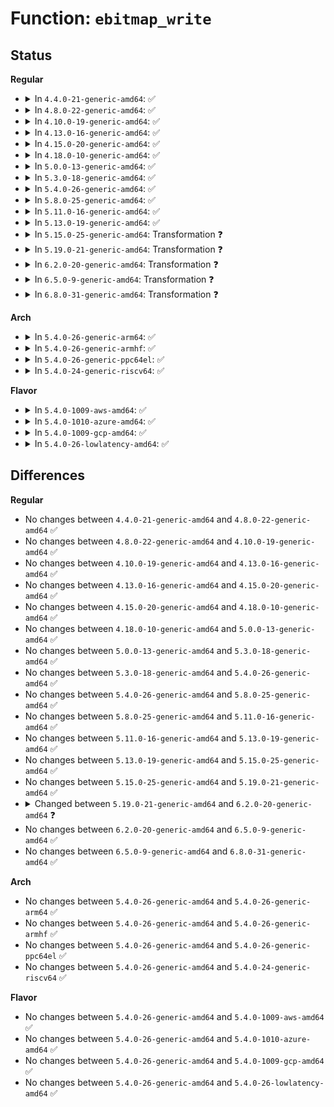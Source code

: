 # Function: <code>ebitmap_write</code>

## Status
<b>Regular</b>
<ul>
<li>
<details>
<summary>In <code>4.4.0-21-generic-amd64</code>: ✅</summary>

```c
int ebitmap_write(struct ebitmap * e, void * fp)
```

```json
{
  "name": "ebitmap_write",
  "collision_type": "Unique Global",
  "inline_type": "No",
  "funcs": [
    {
      "addr": 18446744071582310528,
      "name": "ebitmap_write",
      "external": true,
      "loc": "security/selinux/ss/ebitmap.c:445",
      "file": "security/selinux/ss/ebitmap.c",
      "inline": "seen, unknown",
      "caller_inline": [],
      "caller_func": [
        "security/selinux/ss/policydb.c:role_write",
        "security/selinux/ss/policydb.c:role_write",
        "security/selinux/ss/policydb.c:mls_write_range_helper",
        "security/selinux/ss/policydb.c:mls_write_range_helper",
        "security/selinux/ss/policydb.c:mls_write_range_helper",
        "security/selinux/ss/policydb.c:user_write",
        "security/selinux/ss/policydb.c:user_write",
        "security/selinux/ss/policydb.c:sens_write",
        "security/selinux/ss/policydb.c:policydb_write",
        "security/selinux/ss/policydb.c:policydb_write",
        "security/selinux/ss/policydb.c:policydb_write"
      ]
    }
  ],
  "symbols": [
    {
      "addr": 18446744071582310528,
      "name": "ebitmap_write",
      "section": ".text",
      "bind": "STB_GLOBAL",
      "size": 692
    }
  ]
}
```
</details>
</li>
<li>
<details>
<summary>In <code>4.8.0-22-generic-amd64</code>: ✅</summary>

```c
int ebitmap_write(struct ebitmap * e, void * fp)
```

```json
{
  "name": "ebitmap_write",
  "collision_type": "Unique Global",
  "inline_type": "No",
  "funcs": [
    {
      "addr": 18446744071582531744,
      "name": "ebitmap_write",
      "external": true,
      "loc": "security/selinux/ss/ebitmap.c:445",
      "file": "security/selinux/ss/ebitmap.c",
      "inline": "seen, unknown",
      "caller_inline": [],
      "caller_func": [
        "security/selinux/ss/policydb.c:policydb_write",
        "security/selinux/ss/policydb.c:policydb_write",
        "security/selinux/ss/policydb.c:policydb_write",
        "security/selinux/ss/policydb.c:user_write",
        "security/selinux/ss/policydb.c:user_write",
        "security/selinux/ss/policydb.c:role_write",
        "security/selinux/ss/policydb.c:role_write",
        "security/selinux/ss/policydb.c:sens_write",
        "security/selinux/ss/policydb.c:mls_write_range_helper",
        "security/selinux/ss/policydb.c:mls_write_range_helper",
        "security/selinux/ss/policydb.c:mls_write_range_helper"
      ]
    }
  ],
  "symbols": [
    {
      "addr": 18446744071582531744,
      "name": "ebitmap_write",
      "section": ".text",
      "bind": "STB_GLOBAL",
      "size": 670
    }
  ]
}
```
</details>
</li>
<li>
<details>
<summary>In <code>4.10.0-19-generic-amd64</code>: ✅</summary>

```c
int ebitmap_write(struct ebitmap * e, void * fp)
```

```json
{
  "name": "ebitmap_write",
  "collision_type": "Unique Global",
  "inline_type": "No",
  "funcs": [
    {
      "addr": 18446744071582624560,
      "name": "ebitmap_write",
      "external": true,
      "loc": "security/selinux/ss/ebitmap.c:448",
      "file": "security/selinux/ss/ebitmap.c",
      "inline": "seen, unknown",
      "caller_inline": [],
      "caller_func": [
        "security/selinux/ss/policydb.c:policydb_write",
        "security/selinux/ss/policydb.c:policydb_write",
        "security/selinux/ss/policydb.c:policydb_write",
        "security/selinux/ss/policydb.c:user_write",
        "security/selinux/ss/policydb.c:user_write",
        "security/selinux/ss/policydb.c:role_write",
        "security/selinux/ss/policydb.c:role_write",
        "security/selinux/ss/policydb.c:sens_write",
        "security/selinux/ss/policydb.c:mls_write_range_helper",
        "security/selinux/ss/policydb.c:mls_write_range_helper",
        "security/selinux/ss/policydb.c:mls_write_range_helper"
      ]
    }
  ],
  "symbols": [
    {
      "addr": 18446744071582624560,
      "name": "ebitmap_write",
      "section": ".text",
      "bind": "STB_GLOBAL",
      "size": 670
    }
  ]
}
```
</details>
</li>
<li>
<details>
<summary>In <code>4.13.0-16-generic-amd64</code>: ✅</summary>

```c
int ebitmap_write(struct ebitmap * e, void * fp)
```

```json
{
  "name": "ebitmap_write",
  "collision_type": "Unique Global",
  "inline_type": "No",
  "funcs": [
    {
      "addr": 18446744071582716400,
      "name": "ebitmap_write",
      "external": true,
      "loc": "security/selinux/ss/ebitmap.c:450",
      "file": "security/selinux/ss/ebitmap.c",
      "inline": "seen, unknown",
      "caller_inline": [],
      "caller_func": [
        "security/selinux/ss/policydb.c:policydb_write",
        "security/selinux/ss/policydb.c:policydb_write",
        "security/selinux/ss/policydb.c:policydb_write",
        "security/selinux/ss/policydb.c:user_write",
        "security/selinux/ss/policydb.c:role_write",
        "security/selinux/ss/policydb.c:role_write"
      ]
    }
  ],
  "symbols": [
    {
      "addr": 18446744071582716400,
      "name": "ebitmap_write",
      "section": ".text",
      "bind": "STB_GLOBAL",
      "size": 652
    }
  ]
}
```
</details>
</li>
<li>
<details>
<summary>In <code>4.15.0-20-generic-amd64</code>: ✅</summary>

```c
int ebitmap_write(struct ebitmap * e, void * fp)
```

```json
{
  "name": "ebitmap_write",
  "collision_type": "Unique Global",
  "inline_type": "No",
  "funcs": [
    {
      "addr": 18446744071582872288,
      "name": "ebitmap_write",
      "external": true,
      "loc": "security/selinux/ss/ebitmap.c:451",
      "file": "security/selinux/ss/ebitmap.c",
      "inline": "seen, unknown",
      "caller_inline": [],
      "caller_func": [
        "security/selinux/ss/policydb.c:policydb_write",
        "security/selinux/ss/policydb.c:policydb_write",
        "security/selinux/ss/policydb.c:policydb_write",
        "security/selinux/ss/policydb.c:user_write",
        "security/selinux/ss/policydb.c:role_write",
        "security/selinux/ss/policydb.c:role_write"
      ]
    }
  ],
  "symbols": [
    {
      "addr": 18446744071582872288,
      "name": "ebitmap_write",
      "section": ".text",
      "bind": "STB_GLOBAL",
      "size": 652
    }
  ]
}
```
</details>
</li>
<li>
<details>
<summary>In <code>4.18.0-10-generic-amd64</code>: ✅</summary>

```c
int ebitmap_write(struct ebitmap * e, void * fp)
```

```json
{
  "name": "ebitmap_write",
  "collision_type": "Unique Global",
  "inline_type": "No",
  "funcs": [
    {
      "addr": 18446744071583070400,
      "name": "ebitmap_write",
      "external": true,
      "loc": "security/selinux/ss/ebitmap.c:451",
      "file": "security/selinux/ss/ebitmap.c",
      "inline": "seen, unknown",
      "caller_inline": [],
      "caller_func": [
        "security/selinux/ss/policydb.c:policydb_write",
        "security/selinux/ss/policydb.c:policydb_write",
        "security/selinux/ss/policydb.c:policydb_write",
        "security/selinux/ss/policydb.c:user_write",
        "security/selinux/ss/policydb.c:role_write",
        "security/selinux/ss/policydb.c:role_write",
        "security/selinux/ss/policydb.c:mls_write_range_helper",
        "security/selinux/ss/policydb.c:mls_write_range_helper",
        "security/selinux/ss/policydb.c:mls_write_range_helper"
      ]
    }
  ],
  "symbols": [
    {
      "addr": 18446744071583070400,
      "name": "ebitmap_write",
      "section": ".text",
      "bind": "STB_GLOBAL",
      "size": 754
    }
  ]
}
```
</details>
</li>
<li>
<details>
<summary>In <code>5.0.0-13-generic-amd64</code>: ✅</summary>

```c
int ebitmap_write(struct ebitmap * e, void * fp)
```

```json
{
  "name": "ebitmap_write",
  "collision_type": "Unique Global",
  "inline_type": "No",
  "funcs": [
    {
      "addr": 18446744071583183888,
      "name": "ebitmap_write",
      "external": true,
      "loc": "security/selinux/ss/ebitmap.c:450",
      "file": "security/selinux/ss/ebitmap.c",
      "inline": "seen, unknown",
      "caller_inline": [],
      "caller_func": [
        "security/selinux/ss/policydb.c:policydb_write",
        "security/selinux/ss/policydb.c:policydb_write",
        "security/selinux/ss/policydb.c:policydb_write",
        "security/selinux/ss/policydb.c:user_write",
        "security/selinux/ss/policydb.c:role_write",
        "security/selinux/ss/policydb.c:role_write",
        "security/selinux/ss/policydb.c:mls_write_range_helper",
        "security/selinux/ss/policydb.c:mls_write_range_helper",
        "security/selinux/ss/policydb.c:mls_write_range_helper"
      ]
    }
  ],
  "symbols": [
    {
      "addr": 18446744071583183888,
      "name": "ebitmap_write",
      "section": ".text",
      "bind": "STB_GLOBAL",
      "size": 754
    }
  ]
}
```
</details>
</li>
<li>
<details>
<summary>In <code>5.3.0-18-generic-amd64</code>: ✅</summary>

```c
int ebitmap_write(struct ebitmap * e, void * fp)
```

```json
{
  "name": "ebitmap_write",
  "collision_type": "Unique Global",
  "inline_type": "No",
  "funcs": [
    {
      "addr": 18446744071583371184,
      "name": "ebitmap_write",
      "external": true,
      "loc": "security/selinux/ss/ebitmap.c:452",
      "file": "security/selinux/ss/ebitmap.c",
      "inline": "seen, unknown",
      "caller_inline": [],
      "caller_func": [
        "security/selinux/ss/policydb.c:policydb_write",
        "security/selinux/ss/policydb.c:policydb_write",
        "security/selinux/ss/policydb.c:policydb_write",
        "security/selinux/ss/policydb.c:user_write",
        "security/selinux/ss/policydb.c:role_write",
        "security/selinux/ss/policydb.c:role_write",
        "security/selinux/ss/policydb.c:mls_write_range_helper",
        "security/selinux/ss/policydb.c:mls_write_range_helper",
        "security/selinux/ss/policydb.c:mls_write_range_helper"
      ]
    }
  ],
  "symbols": [
    {
      "addr": 18446744071583371184,
      "name": "ebitmap_write",
      "section": ".text",
      "bind": "STB_GLOBAL",
      "size": 682
    }
  ]
}
```
</details>
</li>
<li>
<details>
<summary>In <code>5.4.0-26-generic-amd64</code>: ✅</summary>

```c
int ebitmap_write(struct ebitmap * e, void * fp)
```

```json
{
  "name": "ebitmap_write",
  "collision_type": "Unique Global",
  "inline_type": "No",
  "funcs": [
    {
      "addr": 18446744071583477136,
      "name": "ebitmap_write",
      "external": true,
      "loc": "security/selinux/ss/ebitmap.c:452",
      "file": "security/selinux/ss/ebitmap.c",
      "inline": "seen, unknown",
      "caller_inline": [],
      "caller_func": [
        "security/selinux/ss/policydb.c:policydb_write",
        "security/selinux/ss/policydb.c:policydb_write",
        "security/selinux/ss/policydb.c:policydb_write",
        "security/selinux/ss/policydb.c:user_write",
        "security/selinux/ss/policydb.c:role_write",
        "security/selinux/ss/policydb.c:role_write",
        "security/selinux/ss/policydb.c:mls_write_range_helper",
        "security/selinux/ss/policydb.c:mls_write_range_helper",
        "security/selinux/ss/policydb.c:mls_write_range_helper"
      ]
    }
  ],
  "symbols": [
    {
      "addr": 18446744071583477136,
      "name": "ebitmap_write",
      "section": ".text",
      "bind": "STB_GLOBAL",
      "size": 682
    }
  ]
}
```
</details>
</li>
<li>
<details>
<summary>In <code>5.8.0-25-generic-amd64</code>: ✅</summary>

```c
int ebitmap_write(struct ebitmap * e, void * fp)
```

```json
{
  "name": "ebitmap_write",
  "collision_type": "Unique Global",
  "inline_type": "No",
  "funcs": [
    {
      "addr": 18446744071583822368,
      "name": "ebitmap_write",
      "external": true,
      "loc": "security/selinux/ss/ebitmap.c:471",
      "file": "security/selinux/ss/ebitmap.c",
      "inline": "seen, unknown",
      "caller_inline": [],
      "caller_func": [
        "security/selinux/ss/policydb.c:policydb_write",
        "security/selinux/ss/policydb.c:policydb_write",
        "security/selinux/ss/policydb.c:policydb_write",
        "security/selinux/ss/policydb.c:filename_write_helper",
        "security/selinux/ss/policydb.c:user_write",
        "security/selinux/ss/policydb.c:user_write",
        "security/selinux/ss/policydb.c:role_write",
        "security/selinux/ss/policydb.c:role_write",
        "security/selinux/ss/policydb.c:write_cons_helper",
        "security/selinux/ss/policydb.c:write_cons_helper",
        "security/selinux/ss/policydb.c:write_cons_helper",
        "security/selinux/ss/policydb.c:sens_write",
        "security/selinux/ss/policydb.c:mls_write_range_helper",
        "security/selinux/ss/policydb.c:mls_write_range_helper",
        "security/selinux/ss/policydb.c:mls_write_range_helper"
      ]
    }
  ],
  "symbols": [
    {
      "addr": 18446744071583822368,
      "name": "ebitmap_write",
      "section": ".text",
      "bind": "STB_GLOBAL",
      "size": 707
    }
  ]
}
```
</details>
</li>
<li>
<details>
<summary>In <code>5.11.0-16-generic-amd64</code>: ✅</summary>

```c
int ebitmap_write(struct ebitmap * e, void * fp)
```

```json
{
  "name": "ebitmap_write",
  "collision_type": "Unique Global",
  "inline_type": "No",
  "funcs": [
    {
      "addr": 18446744071583943744,
      "name": "ebitmap_write",
      "external": true,
      "loc": "security/selinux/ss/ebitmap.c:471",
      "file": "security/selinux/ss/ebitmap.c",
      "inline": "seen, unknown",
      "caller_inline": [],
      "caller_func": [
        "security/selinux/ss/policydb.c:policydb_write",
        "security/selinux/ss/policydb.c:policydb_write",
        "security/selinux/ss/policydb.c:policydb_write",
        "security/selinux/ss/policydb.c:filename_write_helper",
        "security/selinux/ss/policydb.c:user_write",
        "security/selinux/ss/policydb.c:user_write",
        "security/selinux/ss/policydb.c:role_write",
        "security/selinux/ss/policydb.c:role_write",
        "security/selinux/ss/policydb.c:write_cons_helper",
        "security/selinux/ss/policydb.c:write_cons_helper",
        "security/selinux/ss/policydb.c:write_cons_helper",
        "security/selinux/ss/policydb.c:sens_write",
        "security/selinux/ss/policydb.c:mls_write_range_helper",
        "security/selinux/ss/policydb.c:mls_write_range_helper",
        "security/selinux/ss/policydb.c:mls_write_range_helper"
      ]
    }
  ],
  "symbols": [
    {
      "addr": 18446744071583943744,
      "name": "ebitmap_write",
      "section": ".text",
      "bind": "STB_GLOBAL",
      "size": 707
    }
  ]
}
```
</details>
</li>
<li>
<details>
<summary>In <code>5.13.0-19-generic-amd64</code>: ✅</summary>

```c
int ebitmap_write(struct ebitmap * e, void * fp)
```

```json
{
  "name": "ebitmap_write",
  "collision_type": "Unique Global",
  "inline_type": "No",
  "funcs": [
    {
      "addr": 18446744071583970688,
      "name": "ebitmap_write",
      "external": true,
      "loc": "security/selinux/ss/ebitmap.c:471",
      "file": "security/selinux/ss/ebitmap.c",
      "inline": "seen, unknown",
      "caller_inline": [],
      "caller_func": [
        "security/selinux/ss/policydb.c:policydb_write",
        "security/selinux/ss/policydb.c:policydb_write",
        "security/selinux/ss/policydb.c:policydb_write",
        "security/selinux/ss/policydb.c:filename_write_helper",
        "security/selinux/ss/policydb.c:user_write",
        "security/selinux/ss/policydb.c:user_write",
        "security/selinux/ss/policydb.c:role_write",
        "security/selinux/ss/policydb.c:role_write",
        "security/selinux/ss/policydb.c:write_cons_helper",
        "security/selinux/ss/policydb.c:write_cons_helper",
        "security/selinux/ss/policydb.c:write_cons_helper",
        "security/selinux/ss/policydb.c:sens_write",
        "security/selinux/ss/policydb.c:mls_write_range_helper",
        "security/selinux/ss/policydb.c:mls_write_range_helper",
        "security/selinux/ss/policydb.c:mls_write_range_helper"
      ]
    }
  ],
  "symbols": [
    {
      "addr": 18446744071583970688,
      "name": "ebitmap_write",
      "section": ".text",
      "bind": "STB_GLOBAL",
      "size": 743
    }
  ]
}
```
</details>
</li>
<li>
<details>
<summary>In <code>5.15.0-25-generic-amd64</code>: Transformation ❓</summary>

```c
int ebitmap_write(struct ebitmap * e, void * fp)
```

```json
{
  "name": "ebitmap_write",
  "collision_type": "Unique Global",
  "inline_type": "No",
  "funcs": [
    {
      "addr": 0,
      "name": "ebitmap_write",
      "external": true,
      "loc": "security/selinux/ss/ebitmap.c:471",
      "file": "security/selinux/ss/ebitmap.c",
      "inline": "seen, unknown",
      "caller_inline": [],
      "caller_func": [
        "security/selinux/ss/policydb.c:policydb_write",
        "security/selinux/ss/policydb.c:policydb_write",
        "security/selinux/ss/policydb.c:policydb_write",
        "security/selinux/ss/policydb.c:filename_write_helper",
        "security/selinux/ss/policydb.c:user_write",
        "security/selinux/ss/policydb.c:user_write",
        "security/selinux/ss/policydb.c:role_write",
        "security/selinux/ss/policydb.c:role_write",
        "security/selinux/ss/policydb.c:write_cons_helper",
        "security/selinux/ss/policydb.c:write_cons_helper",
        "security/selinux/ss/policydb.c:write_cons_helper",
        "security/selinux/ss/policydb.c:sens_write",
        "security/selinux/ss/policydb.c:mls_write_range_helper",
        "security/selinux/ss/policydb.c:mls_write_range_helper",
        "security/selinux/ss/policydb.c:mls_write_range_helper"
      ]
    }
  ],
  "symbols": [
    {
      "addr": 18446744071592297178,
      "name": "ebitmap_write.cold",
      "section": ".text",
      "bind": "STB_LOCAL",
      "size": 37
    },
    {
      "addr": 18446744071584336240,
      "name": "ebitmap_write",
      "section": ".text",
      "bind": "STB_GLOBAL",
      "size": 750
    }
  ]
}
```
</details>
</li>
<li>
<details>
<summary>In <code>5.19.0-21-generic-amd64</code>: Transformation ❓</summary>

```c
int ebitmap_write(struct ebitmap * e, void * fp)
```

```json
{
  "name": "ebitmap_write",
  "collision_type": "Unique Global",
  "inline_type": "No",
  "funcs": [
    {
      "addr": 0,
      "name": "ebitmap_write",
      "external": true,
      "loc": "security/selinux/ss/ebitmap.c:470",
      "file": "security/selinux/ss/ebitmap.c",
      "inline": "seen, unknown",
      "caller_inline": [],
      "caller_func": [
        "security/selinux/ss/policydb.c:policydb_write",
        "security/selinux/ss/policydb.c:policydb_write",
        "security/selinux/ss/policydb.c:policydb_write",
        "security/selinux/ss/policydb.c:filename_write_helper",
        "security/selinux/ss/policydb.c:user_write",
        "security/selinux/ss/policydb.c:user_write",
        "security/selinux/ss/policydb.c:role_write",
        "security/selinux/ss/policydb.c:role_write",
        "security/selinux/ss/policydb.c:write_cons_helper",
        "security/selinux/ss/policydb.c:write_cons_helper",
        "security/selinux/ss/policydb.c:write_cons_helper",
        "security/selinux/ss/policydb.c:sens_write",
        "security/selinux/ss/policydb.c:mls_write_range_helper",
        "security/selinux/ss/policydb.c:mls_write_range_helper"
      ]
    }
  ],
  "symbols": [
    {
      "addr": 18446744071594078820,
      "name": "ebitmap_write.cold",
      "section": ".text",
      "bind": "STB_LOCAL",
      "size": 37
    },
    {
      "addr": 18446744071584957168,
      "name": "ebitmap_write",
      "section": ".text",
      "bind": "STB_GLOBAL",
      "size": 868
    }
  ]
}
```
</details>
</li>
<li>
<details>
<summary>In <code>6.2.0-20-generic-amd64</code>: Transformation ❓</summary>

```c
int ebitmap_write(const struct ebitmap * e, void * fp)
```

```json
{
  "name": "ebitmap_write",
  "collision_type": "Unique Global",
  "inline_type": "No",
  "funcs": [
    {
      "addr": 0,
      "name": "ebitmap_write",
      "external": true,
      "loc": "security/selinux/ss/ebitmap.c:471",
      "file": "security/selinux/ss/ebitmap.c",
      "inline": "seen, unknown",
      "caller_inline": [],
      "caller_func": [
        "security/selinux/ss/policydb.c:policydb_write",
        "security/selinux/ss/policydb.c:policydb_write",
        "security/selinux/ss/policydb.c:policydb_write",
        "security/selinux/ss/policydb.c:filename_write_helper",
        "security/selinux/ss/policydb.c:user_write",
        "security/selinux/ss/policydb.c:user_write",
        "security/selinux/ss/policydb.c:role_write",
        "security/selinux/ss/policydb.c:role_write",
        "security/selinux/ss/policydb.c:write_cons_helper",
        "security/selinux/ss/policydb.c:write_cons_helper",
        "security/selinux/ss/policydb.c:write_cons_helper",
        "security/selinux/ss/policydb.c:sens_write",
        "security/selinux/ss/policydb.c:mls_write_range_helper",
        "security/selinux/ss/policydb.c:mls_write_range_helper"
      ]
    }
  ],
  "symbols": [
    {
      "addr": 18446744071596095936,
      "name": "ebitmap_write.cold",
      "section": ".text",
      "bind": "STB_LOCAL",
      "size": 37
    },
    {
      "addr": 18446744071585670192,
      "name": "ebitmap_write",
      "section": ".text",
      "bind": "STB_GLOBAL",
      "size": 816
    }
  ]
}
```
</details>
</li>
<li>
<details>
<summary>In <code>6.5.0-9-generic-amd64</code>: Transformation ❓</summary>

```c
int ebitmap_write(const struct ebitmap * e, void * fp)
```

```json
{
  "name": "ebitmap_write",
  "collision_type": "Unique Global",
  "inline_type": "No",
  "funcs": [
    {
      "addr": 0,
      "name": "ebitmap_write",
      "external": true,
      "loc": "security/selinux/ss/ebitmap.c:471",
      "file": "security/selinux/ss/ebitmap.c",
      "inline": "seen, unknown",
      "caller_inline": [],
      "caller_func": [
        "security/selinux/ss/policydb.c:policydb_write",
        "security/selinux/ss/policydb.c:policydb_write",
        "security/selinux/ss/policydb.c:policydb_write",
        "security/selinux/ss/policydb.c:filename_write_helper",
        "security/selinux/ss/policydb.c:user_write",
        "security/selinux/ss/policydb.c:user_write",
        "security/selinux/ss/policydb.c:role_write",
        "security/selinux/ss/policydb.c:role_write",
        "security/selinux/ss/policydb.c:write_cons_helper",
        "security/selinux/ss/policydb.c:write_cons_helper",
        "security/selinux/ss/policydb.c:write_cons_helper",
        "security/selinux/ss/policydb.c:sens_write",
        "security/selinux/ss/policydb.c:mls_write_range_helper",
        "security/selinux/ss/policydb.c:mls_write_range_helper"
      ]
    }
  ],
  "symbols": [
    {
      "addr": 18446744071596619149,
      "name": "ebitmap_write.cold",
      "section": ".text",
      "bind": "STB_LOCAL",
      "size": 39
    },
    {
      "addr": 18446744071585899952,
      "name": "ebitmap_write",
      "section": ".text",
      "bind": "STB_GLOBAL",
      "size": 809
    }
  ]
}
```
</details>
</li>
<li>
<details>
<summary>In <code>6.8.0-31-generic-amd64</code>: Transformation ❓</summary>

```c
int ebitmap_write(const struct ebitmap * e, void * fp)
```

```json
{
  "name": "ebitmap_write",
  "collision_type": "Unique Global",
  "inline_type": "No",
  "funcs": [
    {
      "addr": 0,
      "name": "ebitmap_write",
      "external": true,
      "loc": "security/selinux/ss/ebitmap.c:471",
      "file": "security/selinux/ss/ebitmap.c",
      "inline": "seen, unknown",
      "caller_inline": [],
      "caller_func": [
        "security/selinux/ss/policydb.c:policydb_write",
        "security/selinux/ss/policydb.c:policydb_write",
        "security/selinux/ss/policydb.c:policydb_write",
        "security/selinux/ss/policydb.c:filename_write_helper",
        "security/selinux/ss/policydb.c:user_write",
        "security/selinux/ss/policydb.c:user_write",
        "security/selinux/ss/policydb.c:role_write",
        "security/selinux/ss/policydb.c:role_write",
        "security/selinux/ss/policydb.c:write_cons_helper",
        "security/selinux/ss/policydb.c:write_cons_helper",
        "security/selinux/ss/policydb.c:write_cons_helper",
        "security/selinux/ss/policydb.c:sens_write",
        "security/selinux/ss/policydb.c:mls_write_range_helper",
        "security/selinux/ss/policydb.c:mls_write_range_helper"
      ]
    }
  ],
  "symbols": [
    {
      "addr": 18446744071597524849,
      "name": "ebitmap_write.cold",
      "section": ".text",
      "bind": "STB_LOCAL",
      "size": 39
    },
    {
      "addr": 18446744071586148416,
      "name": "ebitmap_write",
      "section": ".text",
      "bind": "STB_GLOBAL",
      "size": 809
    }
  ]
}
```
</details>
</li>
</ul>
<b>Arch</b>
<ul>
<li>
<details>
<summary>In <code>5.4.0-26-generic-arm64</code>: ✅</summary>

```c
int ebitmap_write(struct ebitmap * e, void * fp)
```

```json
{
  "name": "ebitmap_write",
  "collision_type": "Unique Global",
  "inline_type": "No",
  "funcs": [
    {
      "addr": 18446603336495242008,
      "name": "ebitmap_write",
      "external": true,
      "loc": "security/selinux/ss/ebitmap.c:452",
      "file": "security/selinux/ss/ebitmap.c",
      "inline": "seen, unknown",
      "caller_inline": [],
      "caller_func": [
        "security/selinux/ss/policydb.c:policydb_write",
        "security/selinux/ss/policydb.c:policydb_write",
        "security/selinux/ss/policydb.c:policydb_write",
        "security/selinux/ss/policydb.c:user_write",
        "security/selinux/ss/policydb.c:role_write",
        "security/selinux/ss/policydb.c:role_write",
        "security/selinux/ss/policydb.c:mls_write_range_helper",
        "security/selinux/ss/policydb.c:mls_write_range_helper",
        "security/selinux/ss/policydb.c:mls_write_range_helper"
      ]
    }
  ],
  "symbols": [
    {
      "addr": 18446603336495242008,
      "name": "ebitmap_write",
      "section": ".text",
      "bind": "STB_GLOBAL",
      "size": 740
    }
  ]
}
```
</details>
</li>
<li>
<details>
<summary>In <code>5.4.0-26-generic-armhf</code>: ✅</summary>

```c
int ebitmap_write(struct ebitmap * e, void * fp)
```

```json
{
  "name": "ebitmap_write",
  "collision_type": "Unique Global",
  "inline_type": "No",
  "funcs": [
    {
      "addr": 3228623696,
      "name": "ebitmap_write",
      "external": true,
      "loc": "security/selinux/ss/ebitmap.c:452",
      "file": "security/selinux/ss/ebitmap.c",
      "inline": "seen, unknown",
      "caller_inline": [],
      "caller_func": [
        "security/selinux/ss/policydb.c:policydb_write",
        "security/selinux/ss/policydb.c:policydb_write",
        "security/selinux/ss/policydb.c:policydb_write",
        "security/selinux/ss/policydb.c:user_write",
        "security/selinux/ss/policydb.c:role_write",
        "security/selinux/ss/policydb.c:role_write",
        "security/selinux/ss/policydb.c:write_cons_helper",
        "security/selinux/ss/policydb.c:write_cons_helper",
        "security/selinux/ss/policydb.c:write_cons_helper"
      ]
    }
  ],
  "symbols": [
    {
      "addr": 3228623696,
      "name": "ebitmap_write",
      "section": ".text",
      "bind": "STB_GLOBAL",
      "size": 864
    }
  ]
}
```
</details>
</li>
<li>
<details>
<summary>In <code>5.4.0-26-generic-ppc64el</code>: ✅</summary>

```c
int ebitmap_write(struct ebitmap * e, void * fp)
```

```json
{
  "name": "ebitmap_write",
  "collision_type": "Unique Global",
  "inline_type": "No",
  "funcs": [
    {
      "addr": 13835058055289208176,
      "name": "ebitmap_write",
      "external": true,
      "loc": "security/selinux/ss/ebitmap.c:452",
      "file": "security/selinux/ss/ebitmap.c",
      "inline": "seen, unknown",
      "caller_inline": [],
      "caller_func": [
        "security/selinux/ss/policydb.c:policydb_write",
        "security/selinux/ss/policydb.c:policydb_write",
        "security/selinux/ss/policydb.c:policydb_write",
        "security/selinux/ss/policydb.c:user_write",
        "security/selinux/ss/policydb.c:role_write",
        "security/selinux/ss/policydb.c:role_write",
        "security/selinux/ss/policydb.c:mls_write_range_helper",
        "security/selinux/ss/policydb.c:mls_write_range_helper",
        "security/selinux/ss/policydb.c:mls_write_range_helper"
      ]
    }
  ],
  "symbols": [
    {
      "addr": 13835058055289208176,
      "name": "ebitmap_write",
      "section": ".text",
      "bind": "STB_GLOBAL",
      "size": 1044
    }
  ]
}
```
</details>
</li>
<li>
<details>
<summary>In <code>5.4.0-24-generic-riscv64</code>: ✅</summary>

```c
int ebitmap_write(struct ebitmap * e, void * fp)
```

```json
{
  "name": "ebitmap_write",
  "collision_type": "Unique Global",
  "inline_type": "No",
  "funcs": [
    {
      "addr": 18446743936274467688,
      "name": "ebitmap_write",
      "external": true,
      "loc": "security/selinux/ss/ebitmap.c:452",
      "file": "security/selinux/ss/ebitmap.c",
      "inline": "seen, unknown",
      "caller_inline": [],
      "caller_func": [
        "security/selinux/ss/policydb.c:policydb_write",
        "security/selinux/ss/policydb.c:policydb_write",
        "security/selinux/ss/policydb.c:policydb_write",
        "security/selinux/ss/policydb.c:user_write",
        "security/selinux/ss/policydb.c:role_write",
        "security/selinux/ss/policydb.c:role_write",
        "security/selinux/ss/policydb.c:mls_write_range_helper",
        "security/selinux/ss/policydb.c:mls_write_range_helper",
        "security/selinux/ss/policydb.c:mls_write_range_helper",
        "security/selinux/ss/policydb.c:mls_write_level"
      ]
    }
  ],
  "symbols": [
    {
      "addr": 18446743936274467688,
      "name": "ebitmap_write",
      "section": ".text",
      "bind": "STB_GLOBAL",
      "size": 896
    }
  ]
}
```
</details>
</li>
</ul>
<b>Flavor</b>
<ul>
<li>
<details>
<summary>In <code>5.4.0-1009-aws-amd64</code>: ✅</summary>

```c
int ebitmap_write(struct ebitmap * e, void * fp)
```

```json
{
  "name": "ebitmap_write",
  "collision_type": "Unique Global",
  "inline_type": "No",
  "funcs": [
    {
      "addr": 18446744071583445872,
      "name": "ebitmap_write",
      "external": true,
      "loc": "security/selinux/ss/ebitmap.c:452",
      "file": "security/selinux/ss/ebitmap.c",
      "inline": "seen, unknown",
      "caller_inline": [],
      "caller_func": [
        "security/selinux/ss/policydb.c:policydb_write",
        "security/selinux/ss/policydb.c:policydb_write",
        "security/selinux/ss/policydb.c:policydb_write",
        "security/selinux/ss/policydb.c:user_write",
        "security/selinux/ss/policydb.c:role_write",
        "security/selinux/ss/policydb.c:role_write",
        "security/selinux/ss/policydb.c:mls_write_range_helper",
        "security/selinux/ss/policydb.c:mls_write_range_helper",
        "security/selinux/ss/policydb.c:mls_write_range_helper"
      ]
    }
  ],
  "symbols": [
    {
      "addr": 18446744071583445872,
      "name": "ebitmap_write",
      "section": ".text",
      "bind": "STB_GLOBAL",
      "size": 682
    }
  ]
}
```
</details>
</li>
<li>
<details>
<summary>In <code>5.4.0-1010-azure-amd64</code>: ✅</summary>

```c
int ebitmap_write(struct ebitmap * e, void * fp)
```

```json
{
  "name": "ebitmap_write",
  "collision_type": "Unique Global",
  "inline_type": "No",
  "funcs": [
    {
      "addr": 18446744071583382944,
      "name": "ebitmap_write",
      "external": true,
      "loc": "security/selinux/ss/ebitmap.c:452",
      "file": "security/selinux/ss/ebitmap.c",
      "inline": "seen, unknown",
      "caller_inline": [],
      "caller_func": [
        "security/selinux/ss/policydb.c:policydb_write",
        "security/selinux/ss/policydb.c:policydb_write",
        "security/selinux/ss/policydb.c:policydb_write",
        "security/selinux/ss/policydb.c:user_write",
        "security/selinux/ss/policydb.c:role_write",
        "security/selinux/ss/policydb.c:role_write",
        "security/selinux/ss/policydb.c:mls_write_range_helper",
        "security/selinux/ss/policydb.c:mls_write_range_helper",
        "security/selinux/ss/policydb.c:mls_write_range_helper"
      ]
    }
  ],
  "symbols": [
    {
      "addr": 18446744071583382944,
      "name": "ebitmap_write",
      "section": ".text",
      "bind": "STB_GLOBAL",
      "size": 682
    }
  ]
}
```
</details>
</li>
<li>
<details>
<summary>In <code>5.4.0-1009-gcp-amd64</code>: ✅</summary>

```c
int ebitmap_write(struct ebitmap * e, void * fp)
```

```json
{
  "name": "ebitmap_write",
  "collision_type": "Unique Global",
  "inline_type": "No",
  "funcs": [
    {
      "addr": 18446744071583429648,
      "name": "ebitmap_write",
      "external": true,
      "loc": "security/selinux/ss/ebitmap.c:452",
      "file": "security/selinux/ss/ebitmap.c",
      "inline": "seen, unknown",
      "caller_inline": [],
      "caller_func": [
        "security/selinux/ss/policydb.c:policydb_write",
        "security/selinux/ss/policydb.c:policydb_write",
        "security/selinux/ss/policydb.c:policydb_write",
        "security/selinux/ss/policydb.c:user_write",
        "security/selinux/ss/policydb.c:role_write",
        "security/selinux/ss/policydb.c:role_write",
        "security/selinux/ss/policydb.c:mls_write_range_helper",
        "security/selinux/ss/policydb.c:mls_write_range_helper",
        "security/selinux/ss/policydb.c:mls_write_range_helper"
      ]
    }
  ],
  "symbols": [
    {
      "addr": 18446744071583429648,
      "name": "ebitmap_write",
      "section": ".text",
      "bind": "STB_GLOBAL",
      "size": 682
    }
  ]
}
```
</details>
</li>
<li>
<details>
<summary>In <code>5.4.0-26-lowlatency-amd64</code>: ✅</summary>

```c
int ebitmap_write(struct ebitmap * e, void * fp)
```

```json
{
  "name": "ebitmap_write",
  "collision_type": "Unique Global",
  "inline_type": "No",
  "funcs": [
    {
      "addr": 18446744071583525920,
      "name": "ebitmap_write",
      "external": true,
      "loc": "security/selinux/ss/ebitmap.c:452",
      "file": "security/selinux/ss/ebitmap.c",
      "inline": "seen, unknown",
      "caller_inline": [],
      "caller_func": [
        "security/selinux/ss/policydb.c:policydb_write",
        "security/selinux/ss/policydb.c:policydb_write",
        "security/selinux/ss/policydb.c:policydb_write",
        "security/selinux/ss/policydb.c:user_write",
        "security/selinux/ss/policydb.c:role_write",
        "security/selinux/ss/policydb.c:role_write",
        "security/selinux/ss/policydb.c:mls_write_range_helper",
        "security/selinux/ss/policydb.c:mls_write_range_helper",
        "security/selinux/ss/policydb.c:mls_write_range_helper"
      ]
    }
  ],
  "symbols": [
    {
      "addr": 18446744071583525920,
      "name": "ebitmap_write",
      "section": ".text",
      "bind": "STB_GLOBAL",
      "size": 682
    }
  ]
}
```
</details>
</li>
</ul>

## Differences
<b>Regular</b>
<ul>
<li>
No changes between <code>4.4.0-21-generic-amd64</code> and <code>4.8.0-22-generic-amd64</code> ✅
</li>
<li>
No changes between <code>4.8.0-22-generic-amd64</code> and <code>4.10.0-19-generic-amd64</code> ✅
</li>
<li>
No changes between <code>4.10.0-19-generic-amd64</code> and <code>4.13.0-16-generic-amd64</code> ✅
</li>
<li>
No changes between <code>4.13.0-16-generic-amd64</code> and <code>4.15.0-20-generic-amd64</code> ✅
</li>
<li>
No changes between <code>4.15.0-20-generic-amd64</code> and <code>4.18.0-10-generic-amd64</code> ✅
</li>
<li>
No changes between <code>4.18.0-10-generic-amd64</code> and <code>5.0.0-13-generic-amd64</code> ✅
</li>
<li>
No changes between <code>5.0.0-13-generic-amd64</code> and <code>5.3.0-18-generic-amd64</code> ✅
</li>
<li>
No changes between <code>5.3.0-18-generic-amd64</code> and <code>5.4.0-26-generic-amd64</code> ✅
</li>
<li>
No changes between <code>5.4.0-26-generic-amd64</code> and <code>5.8.0-25-generic-amd64</code> ✅
</li>
<li>
No changes between <code>5.8.0-25-generic-amd64</code> and <code>5.11.0-16-generic-amd64</code> ✅
</li>
<li>
No changes between <code>5.11.0-16-generic-amd64</code> and <code>5.13.0-19-generic-amd64</code> ✅
</li>
<li>
No changes between <code>5.13.0-19-generic-amd64</code> and <code>5.15.0-25-generic-amd64</code> ✅
</li>
<li>
No changes between <code>5.15.0-25-generic-amd64</code> and <code>5.19.0-21-generic-amd64</code> ✅
</li>
<li>
<details>
<summary>Changed between <code>5.19.0-21-generic-amd64</code> and <code>6.2.0-20-generic-amd64</code> ❓</summary>
<ul>
<li>
<b>Param type changed. </b>
<code>struct ebitmap * e</code> ➡️ <code>const struct ebitmap * e</code>
</li>
</ul>
</details>
</li>
<li>
No changes between <code>6.2.0-20-generic-amd64</code> and <code>6.5.0-9-generic-amd64</code> ✅
</li>
<li>
No changes between <code>6.5.0-9-generic-amd64</code> and <code>6.8.0-31-generic-amd64</code> ✅
</li>
</ul>
<b>Arch</b>
<ul>
<li>
No changes between <code>5.4.0-26-generic-amd64</code> and <code>5.4.0-26-generic-arm64</code> ✅
</li>
<li>
No changes between <code>5.4.0-26-generic-amd64</code> and <code>5.4.0-26-generic-armhf</code> ✅
</li>
<li>
No changes between <code>5.4.0-26-generic-amd64</code> and <code>5.4.0-26-generic-ppc64el</code> ✅
</li>
<li>
No changes between <code>5.4.0-26-generic-amd64</code> and <code>5.4.0-24-generic-riscv64</code> ✅
</li>
</ul>
<b>Flavor</b>
<ul>
<li>
No changes between <code>5.4.0-26-generic-amd64</code> and <code>5.4.0-1009-aws-amd64</code> ✅
</li>
<li>
No changes between <code>5.4.0-26-generic-amd64</code> and <code>5.4.0-1010-azure-amd64</code> ✅
</li>
<li>
No changes between <code>5.4.0-26-generic-amd64</code> and <code>5.4.0-1009-gcp-amd64</code> ✅
</li>
<li>
No changes between <code>5.4.0-26-generic-amd64</code> and <code>5.4.0-26-lowlatency-amd64</code> ✅
</li>
</ul>
